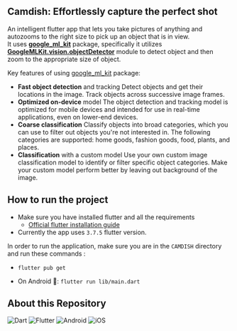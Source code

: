 ## Camdish: Effortlessly capture the perfect shot

An intelligent flutter app that lets you take pictures of anything and autozooms to the right size to pick up an object that is in view.<br>
It uses **[google_ml_kit](https://pub.dev/packages/google_ml_kit)** package, specifically it utilizes **[GoogleMLKit.vision.objectDetector](https://pub.dev/packages/google_mlkit_object_detection)** module to detect object and then zoom to the appropriate size of object.

Key features of using [google_ml_kit](https://pub.dev/packages/google_ml_kit) package:
- **Fast object detection** and tracking Detect objects and get their locations in the image. Track objects across successive image frames.
- **Optimized on-device** model The object detection and tracking model is optimized for mobile devices and intended for use in real-time applications, even on lower-end devices.
- **Coarse classification** Classify objects into broad categories, which you can use to filter out objects you're not interested in. The following categories are supported: home goods, fashion goods, food, plants, and places.
- **Classification** with a custom model Use your own custom image classification model to identify or filter specific object categories. Make your custom model perform better by leaving out background of the image.

## How to run the project

- Make sure you have installed flutter and all the requirements
  - [Official flutter installation guide](https://docs.flutter.dev/get-started/install)
- Currently the app uses `3.7.5` flutter version.

In order to run the application, make sure you are in the `CAMDISH` directory and run these commands :

- `flutter pub get`

- On Android 🤖: `flutter run lib/main.dart`


## About this Repository

![Dart](https://img.shields.io/badge/dart-%230175C2.svg?style=for-the-badge&logo=dart&logoColor=white)
![Flutter](https://img.shields.io/badge/Flutter-%2302569B.svg?style=for-the-badge&logo=Flutter&logoColor=white)
![Android](https://img.shields.io/badge/Android-3DDC84?style=for-the-badge&logo=android&logoColor=white)
![iOS](https://img.shields.io/badge/iOS-000000?style=for-the-badge&logo=ios&logoColor=white)